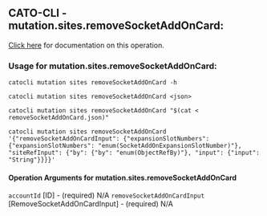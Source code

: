 
## CATO-CLI - mutation.sites.removeSocketAddOnCard:
[Click here](https://api.catonetworks.com/documentation/#mutation-removeSocketAddOnCard) for documentation on this operation.

### Usage for mutation.sites.removeSocketAddOnCard:

`catocli mutation sites removeSocketAddOnCard -h`

`catocli mutation sites removeSocketAddOnCard <json>`

`catocli mutation sites removeSocketAddOnCard "$(cat < removeSocketAddOnCard.json)"`

`catocli mutation sites removeSocketAddOnCard '{"removeSocketAddOnCardInput": {"expansionSlotNumbers": {"expansionSlotNumbers": "enum(SocketAddOnExpansionSlotNumber)"}, "siteRefInput": {"by": {"by": "enum(ObjectRefBy)"}, "input": {"input": "String"}}}}'`

#### Operation Arguments for mutation.sites.removeSocketAddOnCard ####
`accountId` [ID] - (required) N/A 
`removeSocketAddOnCardInput` [RemoveSocketAddOnCardInput] - (required) N/A 
